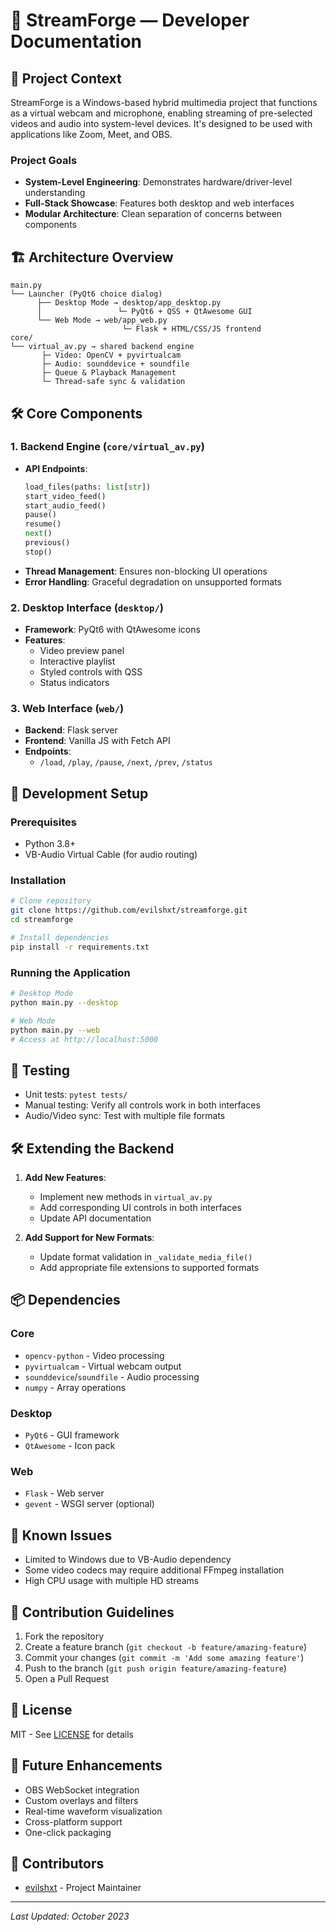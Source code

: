 # 🧩 StreamForge — Developer Documentation

## 📘 Project Context
StreamForge is a Windows-based hybrid multimedia project that functions as a virtual webcam and microphone, enabling streaming of pre-selected videos and audio into system-level devices. It's designed to be used with applications like Zoom, Meet, and OBS.

### Project Goals
- **System-Level Engineering**: Demonstrates hardware/driver-level understanding
- **Full-Stack Showcase**: Features both desktop and web interfaces
- **Modular Architecture**: Clean separation of concerns between components

## 🏗️ Architecture Overview

```
main.py
└── Launcher (PyQt6 choice dialog)
      ├── Desktop Mode → desktop/app_desktop.py
      │                 └─ PyQt6 + QSS + QtAwesome GUI
      └── Web Mode → web/app_web.py
                         └─ Flask + HTML/CSS/JS frontend
core/
└── virtual_av.py → shared backend engine
       ├─ Video: OpenCV + pyvirtualcam
       ├─ Audio: sounddevice + soundfile
       ├─ Queue & Playback Management
       └─ Thread-safe sync & validation
```

## 🛠️ Core Components

### 1. Backend Engine (`core/virtual_av.py`)
- **API Endpoints**:
  ```python
  load_files(paths: list[str])
  start_video_feed()
  start_audio_feed()
  pause()
  resume()
  next()
  previous()
  stop()
  ```
- **Thread Management**: Ensures non-blocking UI operations
- **Error Handling**: Graceful degradation on unsupported formats

### 2. Desktop Interface (`desktop/`)
- **Framework**: PyQt6 with QtAwesome icons
- **Features**:
  - Video preview panel
  - Interactive playlist
  - Styled controls with QSS
  - Status indicators

### 3. Web Interface (`web/`)
- **Backend**: Flask server
- **Frontend**: Vanilla JS with Fetch API
- **Endpoints**:
  - `/load`, `/play`, `/pause`, `/next`, `/prev`, `/status`

## 🚀 Development Setup

### Prerequisites
- Python 3.8+
- VB-Audio Virtual Cable (for audio routing)

### Installation
```bash
# Clone repository
git clone https://github.com/evilshxt/streamforge.git
cd streamforge

# Install dependencies
pip install -r requirements.txt
```

### Running the Application
```bash
# Desktop Mode
python main.py --desktop

# Web Mode
python main.py --web
# Access at http://localhost:5000
```

## 🧪 Testing
- Unit tests: `pytest tests/`
- Manual testing: Verify all controls work in both interfaces
- Audio/Video sync: Test with multiple file formats

## 🛠️ Extending the Backend
1. **Add New Features**:
   - Implement new methods in `virtual_av.py`
   - Add corresponding UI controls in both interfaces
   - Update API documentation

2. **Add Support for New Formats**:
   - Update format validation in `_validate_media_file()`
   - Add appropriate file extensions to supported formats

## 📦 Dependencies

### Core
- `opencv-python` - Video processing
- `pyvirtualcam` - Virtual webcam output
- `sounddevice`/`soundfile` - Audio processing
- `numpy` - Array operations

### Desktop
- `PyQt6` - GUI framework
- `QtAwesome` - Icon pack

### Web
- `Flask` - Web server
- `gevent` - WSGI server (optional)

## 🚧 Known Issues
- Limited to Windows due to VB-Audio dependency
- Some video codecs may require additional FFmpeg installation
- High CPU usage with multiple HD streams

## 📝 Contribution Guidelines
1. Fork the repository
2. Create a feature branch (`git checkout -b feature/amazing-feature`)
3. Commit your changes (`git commit -m 'Add some amazing feature'`)
4. Push to the branch (`git push origin feature/amazing-feature`)
5. Open a Pull Request

## 📜 License
MIT - See [LICENSE](LICENSE) for details

## 🔮 Future Enhancements
- OBS WebSocket integration
- Custom overlays and filters
- Real-time waveform visualization
- Cross-platform support
- One-click packaging

## 🤝 Contributors
- [evilshxt](https://github.com/evilshxt) - Project Maintainer

---
*Last Updated: October 2023*
